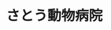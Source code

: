 ---
title: さとう動物病院
description: 岸和田市土生町にある、さとう動物病院は犬・猫に限らず小動物まで診療している動物病院です。大切な家族の一員であるペットだからこそ飼い主様とコミュニケーションをとりながら治療・予防を行ないます。また、生活の中でのケア・予防・指導やしつけの相談なども随時行なっておりますのでお気軽にご相談ください。
city: 岸和田市
info:
  director: 佐藤 光晴
  open: 2000年
  staff: 獣医師2名、看護師3名
  animals: 犬、猫
contact:
  address: 〒596-0825　大阪府岸和田市土生町8-23-30
  tel: 072-420-5818
recruit:
  date: May 12, 2020 5:00 PM
---